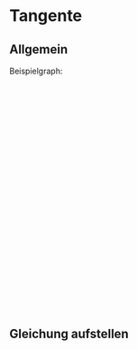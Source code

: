 <link rel="stylesheet" type="text/css" href="https://jsxgraph.uni-bayreuth.de/distrib/jsxgraph.css" />
<script type="text/javascript" src="https://jsxgraph.uni-bayreuth.de/distrib/jsxgraphcore.js"></script>

# Tangente

## Allgemein
Beispielgraph:
<div id="jxgbox" class="jxgbox" style="width:500px; height:400px;"></div>

## Gleichung aufstellen


<script type="text/javascript">
var board = JXG.JSXGraph.initBoard('jxgbox', {boundingbox: [-4, 4, 4, -4], axis:true, grid:false, showNavigation:false});
board.create('functiongraph', function(x) {
    return Math.pow((x + 1), 2) - 1;
});
</script>